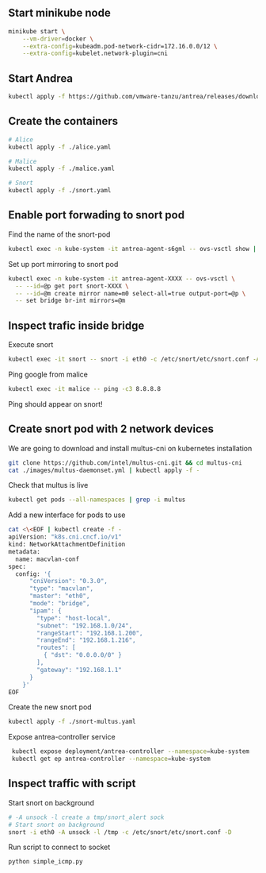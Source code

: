 ## Start minikube node

```sh
minikube start \
    --vm-driver=docker \
    --extra-config=kubeadm.pod-network-cidr=172.16.0.0/12 \
    --extra-config=kubelet.network-plugin=cni

```

## Start Andrea

```sh
kubectl apply -f https://github.com/vmware-tanzu/antrea/releases/download/v0.12.0/antrea.yml

```

## Create the containers 

```sh
# Alice
kubectl apply -f ./alice.yaml

# Malice
kubectl apply -f ./malice.yaml

# Snort
kubectl apply -f ./snort.yaml

```

## Enable port forwading to snort pod 

Find the name of the snort-pod

```sh
kubectl exec -n kube-system -it antrea-agent-s6gml -- ovs-vsctl show | grep snort 

```

Set up port mirroring to snort pod

```sh
kubectl exec -n kube-system -it antrea-agent-XXXX -- ovs-vsctl \
  -- --id=@p get port snort-XXXX \
  -- --id=@m create mirror name=m0 select-all=true output-port=@p \
  -- set bridge br-int mirrors=@m

```

## Inspect trafic inside bridge

Execute snort

```sh
kubectl exec -it snort -- snort -i eth0 -c /etc/snort/etc/snort.conf -A console

```

Ping google from malice 

```sh
kubectl exec -it malice -- ping -c3 8.8.8.8

```

Ping should appear on snort!

## Create snort pod with 2 network devices

We are going to download and install multus-cni on kubernetes installation

```sh
git clone https://github.com/intel/multus-cni.git && cd multus-cni
cat ./images/multus-daemonset.yml | kubectl apply -f -

```

Check that multus is live
```sh
kubectl get pods --all-namespaces | grep -i multus

```

Add a new interface for pods to use 
```sh
cat <\<EOF | kubectl create -f -
apiVersion: "k8s.cni.cncf.io/v1"
kind: NetworkAttachmentDefinition
metadata:
  name: macvlan-conf
spec:
  config: '{
      "cniVersion": "0.3.0",
      "type": "macvlan",
      "master": "eth0",
      "mode": "bridge",
      "ipam": {
        "type": "host-local",
        "subnet": "192.168.1.0/24",
        "rangeStart": "192.168.1.200",
        "rangeEnd": "192.168.1.216",
        "routes": [
          { "dst": "0.0.0.0/0" }
        ],
        "gateway": "192.168.1.1"
      }
    }'
EOF

```

Create the new snort pod
```sh
kubectl apply -f ./snort-multus.yaml

```

Expose antrea-controller service 
```sh
 kubectl expose deployment/antrea-controller --namespace=kube-system 
 kubectl get ep antrea-controller --namespace=kube-system


 ```

## Inspect traffic with script

Start snort on background
```sh
# -A unsock -l create a tmp/snort_alert sock
# Start snort on background
snort -i eth0 -A unsock -l /tmp -c /etc/snort/etc/snort.conf -D

```

Run script to connect to socket
```sh
python simple_icmp.py 


```

